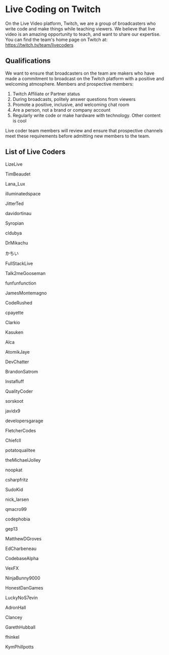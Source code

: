 # Live Coding on Twitch

On the Live Video platform, Twitch, we are a group of broadcasters who write code and make things while teaching viewers.  We believe that live video is an amazing opportunity to teach, and want to share our expertise.  You can find the team's home page on Twitch at:  https://twitch.tv/team/livecoders

## Qualifications

We want to ensure that broadcasters on the team are makers who have made a commitment to broadcast on the Twitch platform with a positive and welcoming atmosphere.  Members and prospective members:

  1. Twitch Affiliate or Partner status
  1. During broadcasts, politely answer questions from viewers
  1. Promote a positive, inclusive, and welcoming chat room
  1. Are a person, not a brand or company account
  1. Regularly write code or make hardware with technology.  Other content is cool

Live coder team members will review and ensure that prospective channels meet these requirements before admitting new members to the team.


## List of Live Coders

LizeLive

TimBeaudet

Lana_Lux

illuminatedspace

JitterTed

davidortinau

Syropian

cldubya

DrMikachu

かちい

FullStackLive

Talk2meGooseman

funfunfunction

JamesMontemagno

CodeRushed

cpayette

Clarkio

Kasuken

Alca

AtomikJaye

DevChatter

BrandonSatrom

Instafluff

QualityCoder

sorskoot

javidx9

developersgarage

FletcherCodes

Chiefcll

potatoqualitee

theMichaelJolley

noopkat

csharpfritz

SudoKid

nick_larsen

qmacro99

codephobia

gep13

MatthewDGroves

EdCharbeneau

CodebaseAlpha

VexFX

NinjaBunny9000

HonestDanGames

LuckyNoS7evin

AdronHall

Clancey

GarethHubball

fhinkel

KymPhillpotts
